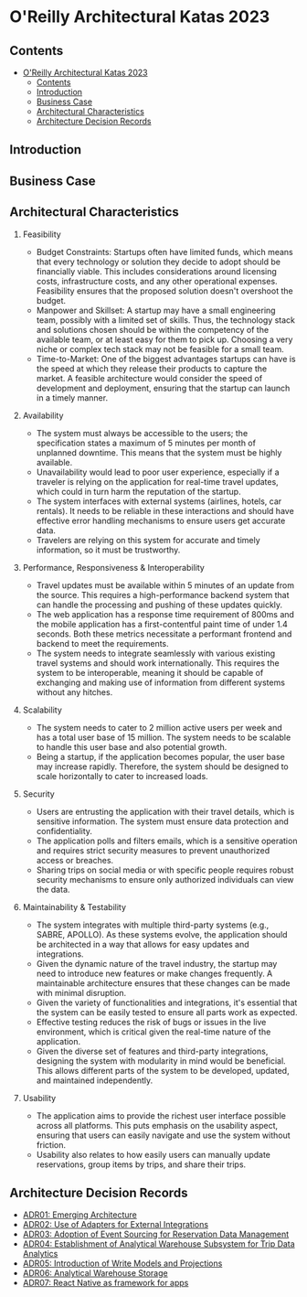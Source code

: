 # O'Reilly Architectural Katas 2023

## Contents

<!-- TOC -->

- [O'Reilly Architectural Katas 2023](#oreilly-architectural-katas-2023)
  - [Contents](#contents)
  - [Introduction](#introduction)
  - [Business Case](#business-case)
  - [Architectural Characteristics](#architectural-characteristics)
  - [Architecture Decision Records](#architecture-decision-records)
  <!-- TOC -->

## Introduction

## Business Case

## Architectural Characteristics

1. Feasibility

   - Budget Constraints: Startups often have limited funds, which means that every technology or solution they decide to adopt should be financially viable. This includes considerations around licensing costs, infrastructure costs, and any other operational expenses. Feasibility ensures that the proposed solution doesn't overshoot the budget.
   - Manpower and Skillset: A startup may have a small engineering team, possibly with a limited set of skills. Thus, the technology stack and solutions chosen should be within the competency of the available team, or at least easy for them to pick up. Choosing a very niche or complex tech stack may not be feasible for a small team.
   - Time-to-Market: One of the biggest advantages startups can have is the speed at which they release their products to capture the market. A feasible architecture would consider the speed of development and deployment, ensuring that the startup can launch in a timely manner.

2. Availability

   - The system must always be accessible to the users; the specification states a maximum of 5 minutes per month of unplanned downtime. This means that the system must be highly available.
   - Unavailability would lead to poor user experience, especially if a traveler is relying on the application for real-time travel updates, which could in turn harm the reputation of the startup.
   - The system interfaces with external systems (airlines, hotels, car rentals). It needs to be reliable in these interactions and should have effective error handling mechanisms to ensure users get accurate data.
   - Travelers are relying on this system for accurate and timely information, so it must be trustworthy.

3. Performance, Responsiveness & Interoperability

   - Travel updates must be available within 5 minutes of an update from the source. This requires a high-performance backend system that can handle the processing and pushing of these updates quickly.
   - The web application has a response time requirement of 800ms and the mobile application has a first-contentful paint time of under 1.4 seconds. Both these metrics necessitate a performant frontend and backend to meet the requirements.
   - The system needs to integrate seamlessly with various existing travel systems and should work internationally. This requires the system to be interoperable, meaning it should be capable of exchanging and making use of information from different systems without any hitches.

4. Scalability

   - The system needs to cater to 2 million active users per week and has a total user base of 15 million. The system needs to be scalable to handle this user base and also potential growth.
   - Being a startup, if the application becomes popular, the user base may increase rapidly. Therefore, the system should be designed to scale horizontally to cater to increased loads.

5. Security

   - Users are entrusting the application with their travel details, which is sensitive information. The system must ensure data protection and confidentiality.
   - The application polls and filters emails, which is a sensitive operation and requires strict security measures to prevent unauthorized access or breaches.
   - Sharing trips on social media or with specific people requires robust security mechanisms to ensure only authorized individuals can view the data.

6. Maintainability & Testability

   - The system integrates with multiple third-party systems (e.g., SABRE, APOLLO). As these systems evolve, the application should be architected in a way that allows for easy updates and integrations.
   - Given the dynamic nature of the travel industry, the startup may need to introduce new features or make changes frequently. A maintainable architecture ensures that these changes can be made with minimal disruption.
   - Given the variety of functionalities and integrations, it's essential that the system can be easily tested to ensure all parts work as expected.
   - Effective testing reduces the risk of bugs or issues in the live environment, which is critical given the real-time nature of the application.
   - Given the diverse set of features and third-party integrations, designing the system with modularity in mind would be beneficial. This allows different parts of the system to be developed, updated, and maintained independently.

7. Usability
   - The application aims to provide the richest user interface possible across all platforms. This puts emphasis on the usability aspect, ensuring that users can easily navigate and use the system without friction.
   - Usability also relates to how easily users can manually update reservations, group items by trips, and share their trips.

## Architecture Decision Records

- [ADR01: Emerging Architecture](adr%2FADR01-EmergingArchitecture.md)
- [ADR02: Use of Adapters for External Integrations](adr%2FADR02-UseAdaptersForExternalIntegrations.md)
- [ADR03: Adoption of Event Sourcing for Reservation Data Management](adr%2FADR03-EventSourcingForReservationDataManagement.md)
- [ADR04: Establishment of Analytical Warehouse Subsystem for Trip Data Analytics](adr%2FADR04-AnalyticalWarehouseSubsystem.md)
- [ADR05: Introduction of Write Models and Projections](adr%2FADR05-WriteModelsProjections.md)
- [ADR06: Analytical Warehouse Storage](adr%2FADR06-AnalyticalWarehouseStorage.md)
- [ADR07: React Native as framework for apps](adr%2FADR07-React-Native-as-framework-for-apps.md)
